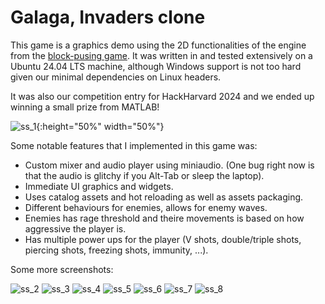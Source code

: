 # Galaga, Invaders clone

This game is a graphics demo using the 2D functionalities of the engine from the [block-pusing game](https://github.com/salaadas/block_pushing_game). It was written in and tested extensively on a Ubuntu 24.04 LTS machine, although Windows support is not too hard given our minimal dependencies on Linux headers.

It was also our competition entry for HackHarvard 2024 and we ended up winning a small prize from MATLAB!

![ss_1](nexus/nexus_1.png){:height="50%" width="50%"}

Some notable features that I implemented in this game was:

- Custom mixer and audio player using miniaudio. (One bug right now is that the audio is glitchy if you Alt-Tab or sleep the laptop).
- Immediate UI graphics and widgets.
- Uses catalog assets and hot reloading as well as assets packaging.
- Different behaviours for enemies, allows for enemy waves.
- Enemies has rage threshold and theire movements is based on how aggressive the player is.
- Has multiple power ups for the player (V shots, double/triple shots, piercing shots, freezing shots, immunity, ...).

Some more screenshots:

![ss_2](nexus/nexus_2.png)
![ss_3](nexus/nexus_3.png)
![ss_4](nexus/waiting_screen.png)
![ss_5](nexus/score_overview.png)
![ss_6](nexus/stage_1.png)
![ss_7](nexus/hall_of_fame.png)
![ss_8](nexus/nexus_4.png)
